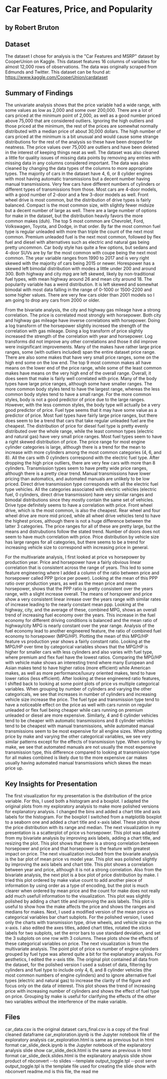 # Car Features, Price, and Popularity
## by Robert Bruton


## Dataset

The dataset I chose for analysis is the "Car Features and MSRP" dataset by CooperUnion on Kaggle. This dataset features 16 columns of variables for almost 12,000 rows of observations. The data was originally scraped from Edmunds and Twitter. This dataset can be found at: https://www.kaggle.com/CooperUnion/cardataset 


## Summary of Findings

The univariate analysis shows that the price variable had a wide range, with some values as low as 2,000 and some over 200,000. There are a lot of cars priced at the minimum point of 2,000, as well as a good number priced above 75,000 that are considered outliers. Ignoring the high outliers and those priced at the minimum, the rest of the prices are somewhat normally distributed with a median price of about 30,000 dollars. The high number of cars priced at the minimum is a bit unusual and would cause some strange distributions for the rest of the analysis so these have been dropped for neatness. The price values over 75,000 are outliers and have been deleted in the interest of keeping things neat as well. The dataset was also cleaned a little for quality issues of missing data points by removing any entries with missing data in any columns considered important. The data was also cleaned by changing the data types of the columns to more appropriate types. The majority of cars in the dataset have 4, 6, or 8 cylider engines with most having automatic transmissions but a decent number having manual transmissions. Very few cars have different numbers of cylinders or different types of transmissions from those. Most cars are 4-door models, with a good number of 2-door and a few 3-door models as well. Front wheel drive is most common, but the distribution of drive types is fairly balanced. Compact is the most common size, with slightly fewer midsize but a decent number of large as well. There are a large number of options for make in the dataset, but the distribution heavily favors the more common makes (duh). The top 5 most common are Chevrolet, Ford, Volkswagen, Toyota, and Dodge, in that order. By far the most common fuel type is regular unleaded with more than triple the count of the next most common. Premium unleaded fuel is the next most common, followed by flex fuel and diesel with alternatives such as electric and natural gas being pretty uncommon. Car body style has quite a few options, but sedans and 4-door SUVs are by far the most common with coupe being the next most common. The year variable ranges from 1990 to 2017 and is very right skewed with the majority of cars being 2015 or newer. Horespower has a skewed left bimodal distribution with modes a little under 200 and around 300. Both highway and city mpg are left skewed, likely by non-traditional fuel types, with mean highway around 26 and mean city around 18. The popularity variable has a weird distribution. It is left skewed and somewhat bimodal with most data falling in the range of 0-1000 or 1500-2200 and some higher values. There are very few cars older than 2001 models so I am going to drop any cars from 2000 or older.

From the bivariate analysis, the city and highway gas mileage have a strong correlation. The price is correlated most strongly with horsepower. Both city and highway gas mileage have inverse correlations with horsepower. Doing a log transform of the horsepower slightly incresed the strength of the correlation with gas mileage. Doing a log transform of price slightly increased the strength of the correlation with year and horsepower. Log transforms did not improve any other correlations and those it did improve were insignificant improvements. Many of the makes have rather large price ranges, some (with outliers included) span the entire dataset price range. There are also some makes that have very small price ranges, some on the high end some on the low end. The top 9 most common makes all have means on the lower end of the price range, while some of the least common makes have means on the very high end of the overall range. Overall, it does seem that make is fairly well correlated with price. Many of the body types have large price ranges, although some have smaller ranges. The more common body styles tend to have the largest range, whereas the less common body styles tend to have a small range. For the more common styles, body is not a good predictor of price due to the large ranges. However, with the less common styles, the body type will actually be a very good predictor of price. Fuel type seems that it may have some value as a predictor of price. Most fuel types have fairly large price ranges, but there does seem to be a trend that cars that take regular unleaded fuel are the cheapest. The distribution of price for diesel fuel type is pretty evenly distributed over the whole range, while the least common types (electric and natural gas) have very small price ranges. Most fuel types seem to have a right skewed distribution of price. The price range for most engine cylinder categories is large, although there is a trend for the mean to increase with more cylinders among the most common categories (4, 6, and 8). All the cars with 0 cylinders correspond with the electric fuel type. After dropping the high price outliers, there are very few cars with more than 8 cylinders. Transmission types seem to have pretty wide price ranges, although there is a pretty clear trend. Manual transmissions have lower pricing than automatics, and automated manuals are unlikely to be low priced. Direct drive transmission type corresponds with all the electric fuel type vehicles. All the categories associated with electric vehicles (electric fuel, 0 cylinders, direct drive transmission) have very similar ranges and bimodal distributions since they mostly contain the same set of vehicles. Drive type definitely seems to have a correlation with price. Front wheel drive, which is the most common, is also the cheapest. Rear wheel and four wheel drive are more mid priced, while all wheel drive vehicles tend to have the highest prices, although there is not a huge difference between the latter 3 categories. The price ranges for all of these are pretty large, but the means and distrubutions follow the stated trend. Number of doors does not seem to have much correlation with price. Price distribution by vehicle size has large ranges for all categories, but there seems to be a trend for increasing vehicle size to correspond with increasing price in general.

For the multivariate analysis, I first looked at price vs horsepower by production year. Price and horsepower have a fairly obvious linear correlation that is consistent across the range of years. This led to some feature engineering where I added a column of the ratio between price and horsepower called PPP (price per power). Looking at the mean of this PPP ratio over production years, as well as the mean price and mean horsepower, shows that the PPP ratio is pretty consistent over the years range, with a slight increase overall. The means of horspower and price show a very consistent linear inrease over the years range with similar rates of increase leading to the nearly constant mean ppp. Looking at the highway, city, and the average of these, combined MPG, shows an overall trend of increasing fuel economy over the years. This increase in the fuel economy for different driving conditions is balanced and the mean ratio of highway/city MPG is nearly constant over the year range. Analysis of the fuel economy lead to another engineered feature, the ratio of combined fuel economy to horsepower (MPG/HP). Plotting the mean of this MPG/HP feature vs production year shows a fairly constant ratio. Looking at the MPG/HP over time by categorical variables shows that the MPG/HP is higher for smaller cars with less cylinders and also varies with fuel type, where premium and flex fuel have the lowest ratios. Comparing the MPG/HP with vehicle make shows an interesting trend where many European and Asian makes tend to have higher ratios (more efficient) while American makes, as well as more performance/luxury oriented makes, tend to have lower ratios (less efficient). After looking at these engineered ratio features, I shifted back to looking at some point plots of price vs multiple categorical variables. When grouping by number of cylinders and varying the other categoricals, we see that increases in number of cylinders and increasing vehicle size increase the price. The fuel type and transmission type tend to have a noticeable effect on the price as well with cars runnin on regular unleaded or flex fuel being cheaper while cars running on premium unleaded or diesel are more expensive. Similarly, 4 and 6 cylinder vehicles tend to be cheaper with automatic transmissions and 8 cylinder vehicles tend to be cheapest with manual transmissions, while automated manual transmissions seem to be most expensive for all engine sizes. When plotting price by make and varying the other categorical variables, we see very similar patterns except for the effects of transmission type. When sorting by make, we see that automated manuals are not usually the most expensive transmission type, this difference compared to looking at transmission type for all makes combined is likely due to the more expensive car makes usually having automated manual transmissions which skews the mean price up.


## Key Insights for Presentation

The first visualization for my presentation is the distribution of the price variable. For this, I used both a histogram and a boxplot. I adapted the original plots from my exploratory analysis to make more polished versions for explanatory analysis. I changed the bins and added a chart title and axis labels for the histogram. For the boxplot I switched from a matplotlib boxplot to a seaborn one and added a chart title and x-axis label. These plots show the price distribution with its range and median.
The next visualization in my presentation is a scatterplot of price vs horsepower. This plot was adapted from my bivariate analysis by improving axis labels, adding a chart title, and resizing the plot. This plot shows that there is a strong correlation between horsepower and price and that horsepower is the feature with greatest impact on price.
The next visualization included from the bivariate analysis is the bar plot of mean price vs model year. This plot was polished slightly by improving the axis labels and chart title. This plot shows a correlation between year and price, although it is not a strong correlation.
Also from the bivariate analysis, the next plot is a box plot of price distribution by make. I tried this plot ordered by make value count to add another piece of information by using order as a type of encoding, but the plot is much clearer when ordered by mean price and the count for make does not really add much usefull information to the visualization. This plot was slightly polished by adding a chart title and improving the axis labels. This plot is useful to show how the make affects the price and shows the ranges and medians for makes.
Next, I used a modified version of the mean price vs categorical variables bar chart subplots. For the polished version, I used only the charts with transmission type, drive wheels, and vehicle size on the x-axis. I also edited the axes titles, added chart titles, rotated the xticks labels for two subplots, set the error bars to use standard deviation, and set the 3 subplots on one row with 3 columns. These plots show the effects of these categorical variables on price.
The next visualization is from the multivariate analysis. The point plot of price vs number of engine cylinders grouped by fuel type was altered quite a bit for the explanatory analysis. For aesthetics, I edited the x-axis title. The original plot contained all data from the dataset, for the polished version I used a subset of data, filtering by cylinders and fuel type to include only 4, 6, and 8 cylinder vehicles (the most common numbers of engine cylinders) and to ignore alternative fuel types (electric and natural gas) to increase the clarity of the figure and focus only on the data of interest. This plot shows the trend of increasing price with increasing number of cylinders and shows the effect of fuel type on price. Grouping by make is useful for clarifying the effects of the other two variables without the interference of the make variable.


## Files

car_data.csv is the original dataset
cars_final.csv is a copy of the final cleaned dataframe
car_exploration.ipynb is the Jupyter notebook file of the exploratory analysis
car_exploration.html is same as previous but in html format
car_slide_deck.ipynb is the Jupyter notebook of the explanatory analysis slide show
car_slide_deck.html is the same as previous in html format
car_slide_deck.slides.html is the explanatory analysis slide show product of nbconvert --to slides --template output_toggle.tpl --post serve
output_toggle.tpl is the template file used for creating the slide show with nbconvert
readme.md is this file, the read me
